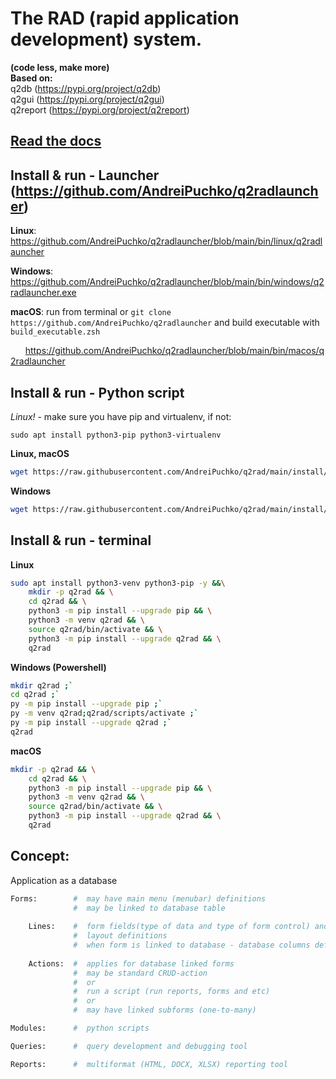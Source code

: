 # The RAD (rapid application development) system. 

**(code less, make more)**  
**Based on:**  
    q2db        (https://pypi.org/project/q2db)  
    q2gui       (https://pypi.org/project/q2gui)  
    q2report    (https://pypi.org/project/q2report)  

## [Read the docs](docs/index.md) 
## Install & run - Launcher (https://github.com/AndreiPuchko/q2radlauncher)
**Linux**: https://github.com/AndreiPuchko/q2radlauncher/blob/main/bin/linux/q2radlauncher

**Windows**: https://github.com/AndreiPuchko/q2radlauncher/blob/main/bin/windows/q2radlauncher.exe

**macOS**: run from terminal or ```git clone https://github.com/AndreiPuchko/q2radlauncher``` and build executable with ```build_executable.zsh```

&nbsp;&nbsp;&nbsp;&nbsp;&nbsp;&nbsp;https://github.com/AndreiPuchko/q2radlauncher/blob/main/bin/macos/q2radlauncher
## Install & run - Python script
*Linux!* - make sure you have pip and virtualenv, if not:

```sudo apt install python3-pip python3-virtualenv```

**Linux, macOS**
```bash
wget https://raw.githubusercontent.com/AndreiPuchko/q2rad/main/install/get-q2rad.py -O - | python3 
```
**Windows**
```bash
wget https://raw.githubusercontent.com/AndreiPuchko/q2rad/main/install/get-q2rad.py  -O - | py get-q2rad.py; del get-q2rad.py
```
## Install & run - terminal
**Linux**
```bash
sudo apt install python3-venv python3-pip -y &&\
    mkdir -p q2rad && \
    cd q2rad && \
    python3 -m pip install --upgrade pip && \
    python3 -m venv q2rad && \
    source q2rad/bin/activate && \
    python3 -m pip install --upgrade q2rad && \
    q2rad
```
**Windows (Powershell)**
```bash
mkdir q2rad ;`
cd q2rad ;`
py -m pip install --upgrade pip ;`
py -m venv q2rad;q2rad/scripts/activate ;`
py -m pip install --upgrade q2rad ;`
q2rad
```
**macOS**
```bash
mkdir -p q2rad && \
    cd q2rad && \
    python3 -m pip install --upgrade pip && \
    python3 -m venv q2rad && \
    source q2rad/bin/activate && \
    python3 -m pip install --upgrade q2rad && \
    q2rad
```
## Concept:
Application as a database
```python
Forms:        #  may have main menu (menubar) definitions
              #  may be linked to database table
    
    Lines:    #  form fields(type of data and type of form control) and 
              #  layout definitions
              #  when form is linked to database - database columns definitions
    
    Actions:  #  applies for database linked forms
              #  may be standard CRUD-action 
              #  or 
              #  run a script (run reports, forms and etc)
              #  or
              #  may have linked subforms (one-to-many)

Modules:      #  python scripts

Queries:      #  query development and debugging tool

Reports:      #  multiformat (HTML, DOCX, XLSX) reporting tool 
```
